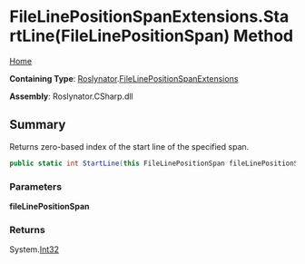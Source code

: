 # FileLinePositionSpanExtensions\.StartLine\(FileLinePositionSpan\) Method

[Home](../../../README.md)

**Containing Type**: [Roslynator](../../README.md)\.[FileLinePositionSpanExtensions](../README.md)

**Assembly**: Roslynator\.CSharp\.dll

## Summary

Returns zero\-based index of the start line of the specified span\.

```csharp
public static int StartLine(this FileLinePositionSpan fileLinePositionSpan)
```

### Parameters

**fileLinePositionSpan**



### Returns

System\.[Int32](https://docs.microsoft.com/en-us/dotnet/api/system.int32)

